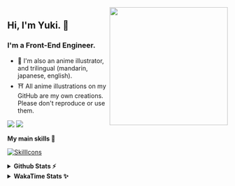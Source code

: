 <img style="width:270px;" align="right" src="./asset/image/yuki16bit-chibi-avatar.png">

## Hi, I'm Yuki. 🍋

### I'm a Front-End Engineer.

- 🍡 I'm also an anime illustrator, and trilingual (mandarin, japanese, english).
- ⛩ All anime illustrations on my GitHub are my own creations. Please don't reproduce or use them.

[![](https://img.shields.io/badge/Codesandbox-040404?style=for-the-badge&logo=codesandbox&logoColor=DBDBDB)](https://codesandbox.io/u/yuki16bit)
[![](https://img.shields.io/badge/Codepen-000000?style=for-the-badge&logo=codepen&logoColor=white)](https://codepen.io/yuki16bit)

**My main skills 🎋**

[![SkillIcons](https://skillicons.dev/icons?i=react,redux,ts,js,next,tailwind,css,mui,html,vite,py,docker,gcp,aws,figma)](https://skillicons.dev)

<details>
  <summary><b>Github Stats ⚡</b></summary>

![Yuki's GitHub stats](https://github-readme-stats.vercel.app/api?username=yuki16bit&theme=tokyonight&count_private=true&line_height=20)
![Yuki's top langs](https://github-readme-stats.vercel.app/api/top-langs/?username=yuki16bit&theme=tokyonight&count_private=true&layout=compact)

</details>

<details>
  <summary><b>WakaTime Stats ✨</b></summary>

<!--START_SECTION:waka-->
**I'm a Night 🦉** 

```text
🌞 Morning                1 commits           ░░░░░░░░░░░░░░░░░░░░░░░░░   00.25 % 
🌆 Daytime                150 commits         █████████░░░░░░░░░░░░░░░░   37.31 % 
🌃 Evening                160 commits         ██████████░░░░░░░░░░░░░░░   39.80 % 
🌙 Night                  91 commits          ██████░░░░░░░░░░░░░░░░░░░   22.64 % 
```


📊 **This Week I Spent My Time On** 

```text
🕑︎ Time Zone: Asia/Taipei

🐱‍💻 Projects: 
milecoolab-frontend      5 hrs 59 mins       ███████████████████░░░░░░   76.45 % 
news-spark-frontend      49 mins             ███░░░░░░░░░░░░░░░░░░░░░░   10.46 % 
milecoolab-frontend-0    31 mins             ██░░░░░░░░░░░░░░░░░░░░░░░   06.72 % 
LumiTure-FE              21 mins             █░░░░░░░░░░░░░░░░░░░░░░░░   04.51 % 
2022-tw-dev-cm-contract-s8 mins              ░░░░░░░░░░░░░░░░░░░░░░░░░   01.87 % 
```


 Last Updated on 17/02/2025 20:20:16 UTC
<!--END_SECTION:waka-->
</details>
